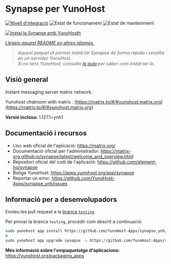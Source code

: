<!--
N.B.: Aquest README ha estat generat automàticament per <https://github.com/YunoHost/apps/tree/master/tools/readme_generator>
NO s'ha de modificar manualment.
-->

# Synapse per YunoHost

[![Nivell d'integració](https://apps.yunohost.org/badge/integration/synapse)](https://ci-apps.yunohost.org/ci/apps/synapse/)
![Estat de funcionament](https://apps.yunohost.org/badge/state/synapse)
![Estat de manteniment](https://apps.yunohost.org/badge/maintained/synapse)

[![Instal·la Synapse amb YunoHosth](https://install-app.yunohost.org/install-with-yunohost.svg)](https://install-app.yunohost.org/?app=synapse)

*[Llegeix aquest README en altres idiomes.](./ALL_README.md)*

> *Aquest paquet et permet instal·lar Synapse de forma ràpida i senzilla en un servidor YunoHost.*  
> *Si no tens YunoHost, consulta [la guia](https://yunohost.org/install) per saber com instal·lar-lo.*

## Visió general

Instant messaging server matrix network.

Yunohost chatroom with matrix : [https://matrix.to/#/#yunohost:matrix.org](https://matrix.to/#/#yunohost:matrix.org)


**Versió inclosa:** 1.127.1~ynh1
## Documentació i recursos

- Lloc web oficial de l'aplicació: <https://matrix.org/>
- Documentació oficial per l'administrador: <https://matrix-org.github.io/synapse/latest/welcome_and_overview.html>
- Repositori oficial del codi de l'aplicació: <https://github.com/element-hq/synapse>
- Botiga YunoHost: <https://apps.yunohost.org/app/synapse>
- Reportar un error: <https://github.com/YunoHost-Apps/synapse_ynh/issues>

## Informació per a desenvolupadors

Envieu les pull request a la [branca `testing`](https://github.com/YunoHost-Apps/synapse_ynh/tree/testing).

Per provar la branca `testing`, procedir com descrit a continuació:

```bash
sudo yunohost app install https://github.com/YunoHost-Apps/synapse_ynh/tree/testing --debug
o
sudo yunohost app upgrade synapse -u https://github.com/YunoHost-Apps/synapse_ynh/tree/testing --debug
```

**Més informació sobre l'empaquetatge d'aplicacions:** <https://yunohost.org/packaging_apps>
